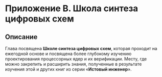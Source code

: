 # Приложение В. Школа синтеза цифровых схем
## Описание
Глава посвящена **Школе синтеза цифровых схем**, которая проходит на ежегодной основе и посвящена более глубокому изучению проектирования процессорных ядер и их верификации. Месту, где можно закрепить и расширить знания, полученные в результате изучения этой и других книг из серии «**Истовый инженер**».